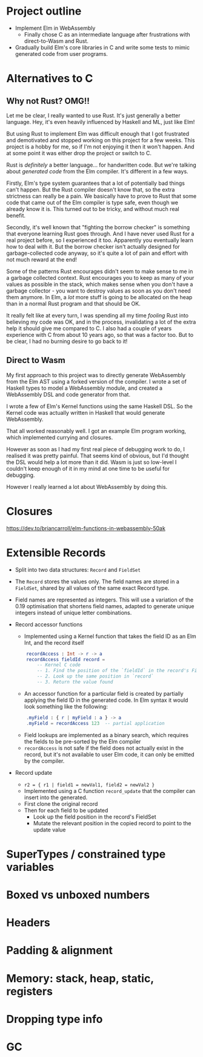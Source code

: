 # Project outline
- Implement Elm in WebAssembly
    - Finally chose C as an intermediate language after frustrations with direct-to-Wasm and Rust.
- Gradually build Elm's core libraries in C and write some tests to mimic generated code from user programs.


# Alternatives to C

## Why not Rust? OMG!!
Let me be clear, I really wanted to use Rust. It's just generally a better language. Hey, it's even heavily influenced by Haskell and ML, just like Elm!

But using Rust to implement Elm was difficult enough that I got frustrated and demotivated and stopped working on this project for a few weeks. This project is a hobby for me, so if I'm not enjoying it then it won't happen. And at some point it was either drop the project or switch to C.

Rust is _definitely_ a better language... for handwritten code. But we're talking about _generated code_ from the Elm compiler. It's different in a few ways.

Firstly, Elm's type system guarantees that a lot of potentially bad things can't happen. But the Rust compiler doesn't know that, so the extra strictness can really be a pain. We basically have to prove to Rust that some code that came out of the Elm compiler is type safe, even though we already know it is. This turned out to be tricky, and without much real benefit.

Secondly, it's well known that "fighting the borrow checker" is something that everyone learning Rust goes through. And I have never used Rust for a real project before, so I experienced it too. Apparently you eventually learn how to deal with it. But the borrow checker isn't actually designed for garbage-collected code anyway, so it's quite a lot of pain and effort with not much reward at the end!

Some of the patterns Rust encourages didn't seem to make sense to me in a garbage collected context. Rust encourages you to keep as many of your values as possible in the stack, which makes sense when you don't have a garbage collector - you want to destroy values as soon as you don't need them anymore. In Elm, a _lot_ more stuff is going to be allocated on the heap than in a normal Rust program and that should be OK.

It really felt like at every turn, I was spending all my time _fooling_ Rust into believing my code was OK, and in the process, invalidating a lot of the extra help it should give me compared to C. I also had a couple of years experience with C from about 10 years ago, so that was a factor too. But to be clear, I had no burning desire to go back to it!

## Direct to Wasm

My first approach to this project was to directly generate WebAssembly from the Elm AST using a forked version of the compiler. I wrote a set of Haskell types to model a WebAssembly module, and created a WebAssembly DSL and code generator from that.

I wrote a few of Elm's Kernel functions using the same Haskell DSL. So the Kernel code was actually written in Haskell that would generate WebAssembly.

That all worked reasonably well. I got an example Elm program working, which implemented currying and closures.

However as soon as I had my first real piece of debugging work to do, I realised it was pretty painful. That seems kind of obvious, but I'd thought the DSL would help a lot more than it did. Wasm is just so low-level I couldn't keep enough of it in my mind at one time to be useful for debugging.

However I really learned a lot about WebAssembly by doing this.


# Closures
https://dev.to/briancarroll/elm-functions-in-webassembly-50ak


# Extensible Records
- Split into two data structures: `Record` and `FieldSet`
- The `Record` stores the values only. The field names are stored in a `FieldSet`, shared by all values of the same exact Record type.
- Field names are represented as integers. This will use a variation of the 0.19 optimisation that shortens field names, adapted to generate unique integers instead of unique letter combinations.

- Record accessor functions
    - Implemented using a Kernel function that takes the field ID as an Elm Int, and the record itself
    ```elm
        recordAccess : Int -> r -> a
        recordAccess fieldId record =
            -- Kernel C code
            -- 1. Find the position of the `fieldId` in the record's FieldSet
            -- 2. Look up the same position in `record`
            -- 3. Return the value found
    ```
    - An accessor function for a particular field is created by partially applying the field ID in the generated code. In Elm syntax it would look something like the following:
    ```elm
        .myField : { r | myField : a } -> a
        .myField = recordAccess 123  -- partial application
    ```
    - Field lookups are implemented as a binary search, which requires the fields to be pre-sorted by the Elm compiler
    - `recordAccess` is not safe if the field does not actually exist in the record, but it's not available to user Elm code, it can only be emitted by the compiler.

- Record update
    - `r2 = { r1 | field1 = newVal1, field2 = newVal2 }`
    - Implemented using a C function `record_update` that the compiler can insert into the generated.
    - First clone the original record
    - Then for each field to be updated
        - Look up the field position in the record's FieldSet
        - Mutate the relevant position in the copied record to point to the update value

# SuperTypes / constrained type variables

# Boxed vs unboxed numbers

# Headers

# Padding & alignment

# Memory: stack, heap, static, registers

# Dropping type info

# GC

